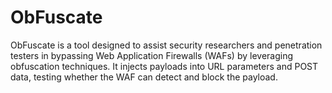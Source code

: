# ObFuscate
ObFuscate is a tool designed to assist security researchers and penetration testers in bypassing Web Application Firewalls (WAFs) by leveraging obfuscation techniques. It injects payloads into URL parameters and POST data, testing whether the WAF can detect and block the payload.

